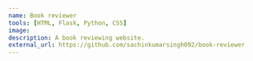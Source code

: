 ```yaml
---
name: Book reviewer
tools: [HTML, Flask, Python, CSS]
image: 
description: A book reviewing website. 
external_url: https://github.com/sachinkumarsingh092/book-reviewer
---
```

